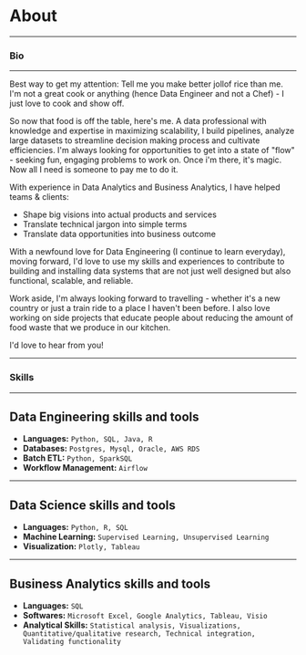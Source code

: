 # About

---

### Bio

---

Best way to get my attention: Tell me you make better jollof rice than me. I'm not a great cook or anything (hence Data Engineer and not a Chef) - I just love to cook and show off.

So now that food is off the table, here's me. A data professional with knowledge and expertise in maximizing scalability, I build pipelines, analyze large datasets to streamline decision making process and cultivate efficiencies. I'm always looking for opportunities to get into a state of "flow" - seeking fun, engaging problems to work on. Once i'm there, it's magic. Now all I need is someone to pay me to do it.

With experience in Data Analytics and Business Analytics, I have helped teams & clients:
- Shape big visions into actual products and services
- Translate technical jargon into simple terms
- Translate data opportunities into business outcome

With a newfound love for Data Engineering (I continue to learn everyday), moving forward, I'd love to use my skills and experiences to contribute to building and installing data systems that are not just well designed but also functional, scalable, and reliable.

Work aside, I'm always looking forward to travelling - whether it's a new country or just a train ride to a place I haven't been before. I also love working on side projects that educate people about reducing the amount of food waste that we produce in our kitchen. 

I'd love to hear from you!

---

### Skills

---

## Data Engineering skills and tools

* **Languages:** ```Python, SQL, Java, R```
* **Databases:** ```Postgres, Mysql, Oracle, AWS RDS```
* **Batch ETL:** ```Python, SparkSQL```
* **Workflow Management:** ```Airflow```

---

## Data Science skills and tools

* **Languages:** ```Python, R, SQL```
* **Machine Learning:** ```Supervised Learning, Unsupervised Learning```
* **Visualization:** ```Plotly, Tableau```

---

## Business Analytics skills and tools

* **Languages:** ```SQL```
* **Softwares:** ```Microsoft Excel, Google Analytics, Tableau, Visio```
* **Analytical Skills:** ```Statistical analysis, Visualizations, Quantitative/qualitative research, Technical integration, Validating functionality```

